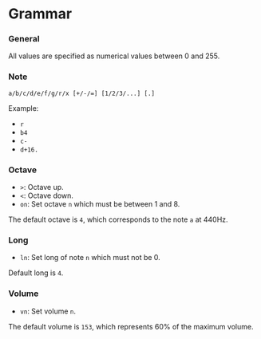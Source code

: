# Grammar

### General

All values are specified as numerical values between 0 and 255.

### Note

```
a/b/c/d/e/f/g/r/x [+/-/=] [1/2/3/...] [.]
```

Example:

  * `r`
  * `b4`
  * `c-`
  * `d+16.`

### Octave

* `>`: Octave up.
* `<`: Octave down.
* `on`: Set octave `n` which must be between 1 and 8.

The default octave is `4`, which corresponds to the note `a` at 440Hz.

### Long

* `ln`: Set long of note `n` which must not be 0.

Default long is `4`.

### Volume

* `vn`: Set volume `n`.

The default volume is `153`, which represents 60% of the maximum volume.
